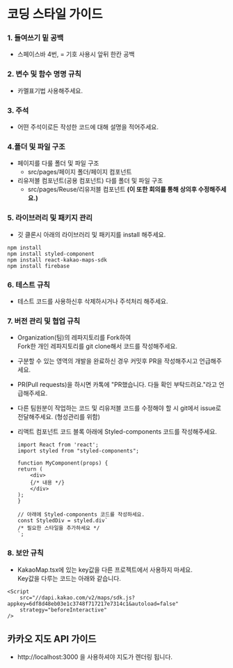 # 코딩 스타일 가이드

### 1. 들여쓰기 밑 공백
* 스페이스바 4번, = 기호 사용시 앞뒤 한칸 공백

### 2. 변수 및 함수 명명 규칙
* 카멜표기법 사용해주세요.

### 3. 주석
* 어떤 주석이로든 작성한 코드에 대해 설명을 적어주세요.

### 4.폴더 및 파일 구조
* 페이지를 다룰 폴더 및 파일 구조
    * src/pages/페이지 폴더/페이지 컴포넌트
* 리유저블 컴포넌트(공용 컴포넌트) 다를 폴더 및 파일 구조
    * src/pages/Reuse/리유저블 컴포넌트 <b>(이 또한 회의를 통해 상의후 수정해주세요.)</b>

### 5. 라이브러리 및 패키지 관리
* 깃 클론시 아래의 라이브러리 및 패키지를 install 해주세요.
```
npm install
npm install styled-component
npm install react-kakao-maps-sdk
npm install firebase
```

### 6. 테스트 규칙
* 테스트 코드를 사용하신후 삭제하시거나 주석처리 해주세요.

### 7. 버전 관리 및 협업 규칙
* Organization(팀)의 레파지토리를 Fork하여  
Fork한 개인 레파지토리를 git clone해서 코드를 작성해주세요.
* 구분할 수 있는 영역의 개발을 완료하신 경우 커밋후 PR을 작성해주시고 언급해주세요.
* PR(Pull requests)을 하시면 카톡에 "PR했습니다. 다들 확인 부탁드려요."라고 언급해주세요.
* 다른 팀원분이 작업하는 코드 및 리유저블 코드를 수정해야 할 시 git에서 issue로 전달해주세요. (형성관리를 위함)


* 리액트 컴포넌트 코드 블록 아래에 Styled-components 코드를 작성해주세요.
    ```tsx
    import React from 'react';
    import styled from "styled-components";

    function MyComponent(props) {
    return (
        <div>
        {/* 내용 */}
        </div>
    );
    }

    // 아래에 Styled-components 코드를 작성하세요.
    const StyledDiv = styled.div`
    /* 필요한 스타일을 추가하세요 */
    `;
    ```

### 8. 보안 규칙
* KakaoMap.tsx에 있는 key값을 다른 프로젝트에서 사용하지 마세요.  
Key값을 다루는 코드는 아래와 같습니다.
```tsx
<Script
    src="//dapi.kakao.com/v2/maps/sdk.js?appkey=6df8d48eb03e1c3748f717217e7314c1&autoload=false"
    strategy="beforeInteractive"                
/>
```

## 카카오 지도 API 가이드
* http://localhost:3000 을 사용하셔야 지도가 렌더링 됩니다.
